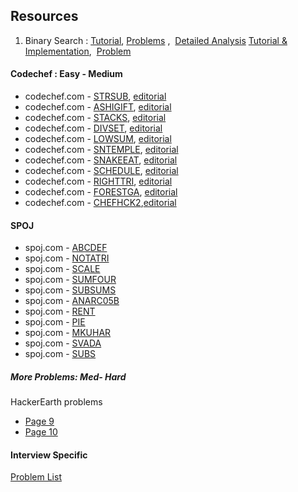 ## Resources
1. Binary Search :
[Tutorial](https://www.topcoder.com/community/data-science/data-science-tutorials/binary-search/), 
[Problems](https://www.topcoder.com/community/data-science/data-science-tutorials/binary-search/) , 
[Detailed Analysis](https://www.cs.cmu.edu/~fp/courses/15122-f10/lectures/03-binsearch.pdf)
[Tutorial & Implementation](https://www.geeksforgeeks.org/binary-search/), 
[Problem](https://www.spoj.com/problems/AGGRCOW/)

#### Codechef : Easy - Medium
* codechef.com - [STRSUB](https://www.codechef.com/problems/STRSUB), [editorial](https://discuss.codechef.com/questions/66064/strsub-editorial)
* codechef.com - [ASHIGIFT](https://www.codechef.com/problems/ASHIGIFT), [editorial](https://discuss.codechef.com/t/ashigift-editorial/10284)
* codechef.com - [STACKS](https://www.codechef.com/problems/STACKS), [editorial](https://discuss.codechef.com/t/stacks-editorial/11650)
* codechef.com - [DIVSET](https://www.codechef.com/problems/DIVSET), [editorial](https://discuss.codechef.com/t/divset-editorial/15796)
* codechef.com - [LOWSUM](https://www.codechef.com/problems/LOWSUM), [editorial](https://discuss.codechef.com/t/lowsum-editorial/3706)
* codechef.com - [SNTEMPLE](https://www.codechef.com/problems/SNTEMPLE), [editorial](https://discuss.codechef.com/t/sntemple-editorial/14748)
* codechef.com - [SNAKEEAT](https://www.codechef.com/problems/SNAKEEAT), [editorial](https://discuss.codechef.com/t/snakeeat-editorial/14672)
* codechef.com - [SCHEDULE](https://www.codechef.com/problems/SCHEDULE), [editorial](https://discuss.codechef.com/t/schedule-editorial/14115)
* codechef.com - [RIGHTTRI](https://www.codechef.com/problems/RIGHTTRI), [editorial](https://discuss.codechef.com/t/righttri-editorial/12680)
* codechef.com - [FORESTGA](https://www.codechef.com/problems/FORESTGA), [editorial](https://discuss.codechef.com/t/forestga-editorial/12564)
* codechef.com - [CHEFHCK2](https://www.codechef.com/problems/CHEFHCK2),[editorial](https://discuss.codechef.com/t/chefhck2-editorial/1609)

#### SPOJ
* spoj.com - [ABCDEF](http://www.spoj.com/problems/ABCDEF)
* spoj.com - [NOTATRI](http://www.spoj.com/problems/NOTATRI)
* spoj.com - [SCALE](http://www.spoj.com/problems/SCALE)
* spoj.com - [SUMFOUR](http://www.spoj.com/problems/SUMFOUR)
* spoj.com - [SUBSUMS](http://www.spoj.com/problems/SUBSUMS)
* spoj.com - [ANARC05B](http://www.spoj.com/problems/ANARC05B)
* spoj.com - [RENT](http://www.spoj.com/problems/RENT)
* spoj.com - [PIE](http://www.spoj.com/problems/PIE)
* spoj.com - [MKUHAR](http://www.spoj.com/problems/MKUHAR)
* spoj.com - [SVADA](http://www.spoj.com/problems/SVADA)
* spoj.com - [SUBS](http://www.spoj.com/problems/SUBS)

##### More Problems: Med- Hard
HackerEarth problems 
* [Page 9](https://www.hackerearth.com/practice/algorithms/searching/binary-search/practice-problems/9/?sort_by=partially%20solved&p_level=)
* [Page 10](https://www.hackerearth.com/practice/algorithms/searching/binary-search/practice-problems/10/?sort_by=partially%20solved&p_level=)

#### Interview Specific
[Problem List](https://leetcode.com/tag/binary-search/)






















